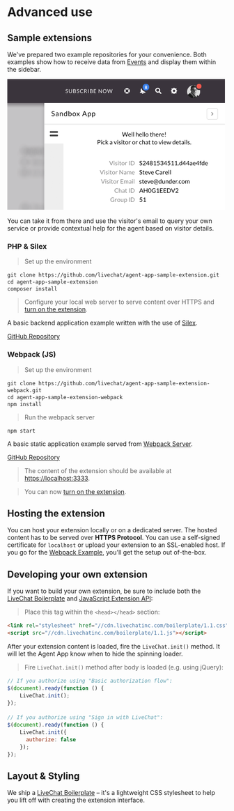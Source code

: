 # Advanced use

## Sample extensions

We've prepared two example repositories for your convenience. Both examples show how to receive data from [Events](#events) and display them within the sidebar.

<img class="framed" src="../__images/agent-app-sample-extension.png" width="500" />

You can take it from there and use the visitor's email to query your own service or provide contextual help for the agent based on visitor details.

### PHP & Silex

> Set up the environment

```shell
git clone https://github.com/livechat/agent-app-sample-extension.git
cd agent-app-sample-extension
composer install
```

> Configure your local web server to serve content over HTTPS and [turn on the extension](#turn-on-the-extension).

A basic backend application example written with the use of [Silex](http://silex.sensiolabs.org/).

<a class="button green" href="https://github.com/livechat/agent-app-sample-extension" target="_blank"><span>GitHub Repository</span></a>

### Webpack (JS)

> Set up the environment

```shell
git clone https://github.com/livechat/agent-app-sample-extension-webpack.git
cd agent-app-sample-extension-webpack
npm install
```

> Run the webpack server

```
npm start
```

A basic static application example served from [Webpack Server](https://webpack.github.io/).

<a class="button green" href="https://github.com/livechat/agent-app-sample-extension-webpack" target="_blank"><span>GitHub Repository</span></a>

> The content of the extension should be available at [https://localhost:3333](https://localhost:3333).

> You can now [turn on the extension](#turn-on-the-extension).

## Hosting the extension

You can host your extension locally or on a dedicated server. The hosted content has to be served over **HTTPS Protocol**. You can use a self-signed certificate for `localhost` or upload your extension to an SSL-enabled host. If you go for the [Webpack Example](#webpack-js), you'll get the setup out of-the-box.

## Developing your own extension

If you want to build your own extension, be sure to include both the [LiveChat Boilerplate](/boilerplate) and [JavaScript Extension API](#javascript-api):

> Place this tag within the `<head></head>` section:

```html
<link rel="stylesheet" href="//cdn.livechatinc.com/boilerplate/1.1.css">
<script src="//cdn.livechatinc.com/boilerplate/1.1.js"></script>
```

After your extension content is loaded, fire the `LiveChat.init()` method. It will let the Agent App know when to hide the spinning loader.

> Fire `LiveChat.init()` method after body is loaded (e.g. using jQuery):

```js
// If you authorize using "Basic authorization flow":
$(document).ready(function () {
    LiveChat.init();
});

// If you authorize using "Sign in with LiveChat":
$(document).ready(function () {
    LiveChat.init({
      authorize: false
    });
});
```

## Layout & Styling

We ship a [LiveChat Boilerplate](/boilerplate) – it's a lightweight CSS stylesheet to help you lift off with creating the extension interface.
